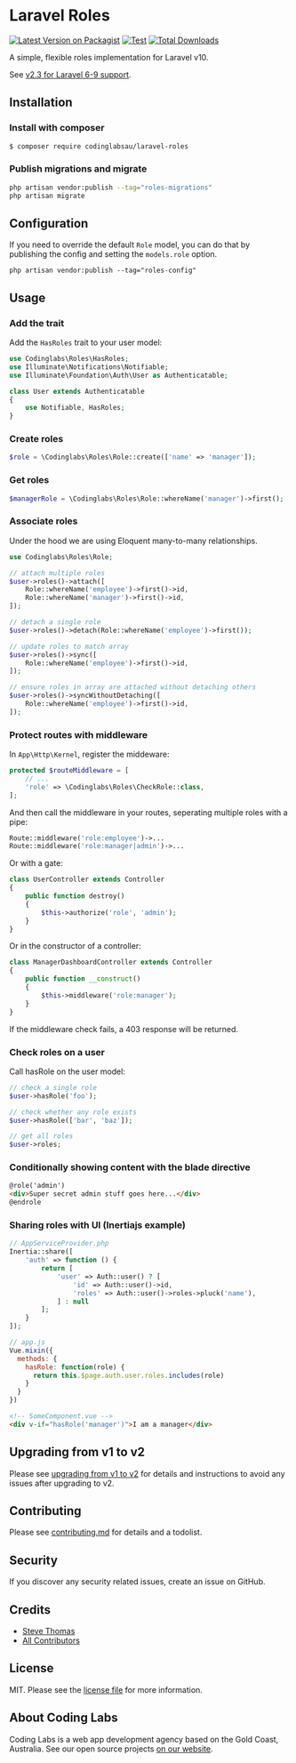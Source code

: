 # Laravel Roles

[![Latest Version on Packagist](https://img.shields.io/packagist/v/codinglabsau/laravel-roles.svg?style=flat-square)](https://packagist.org/packages/codinglabsau/laravel-roles)
[![Test](https://github.com/codinglabsau/laravel-roles/actions/workflows/run-tests.yml/badge.svg)](https://github.com/codinglabsau/laravel-roles/actions/workflows/run-tests.yml)
[![Total Downloads](https://img.shields.io/packagist/dt/codinglabsau/laravel-roles.svg?style=flat-square)](https://packagist.org/packages/codinglabsau/laravel-roles)

A simple, flexible roles implementation for Laravel v10. 

See [v2.3 for Laravel 6-9 support](https://github.com/codinglabsau/laravel-roles/releases/tag/v2.3.0).

## Installation
### Install with composer
```bash
$ composer require codinglabsau/laravel-roles
```

### Publish migrations and migrate
```bash
php artisan vendor:publish --tag="roles-migrations"
php artisan migrate
```

## Configuration
If you need to override the default `Role` model, you can do that by publishing the config and setting the `models.role` option.
```
php artisan vendor:publish --tag="roles-config"
```

## Usage
### Add the trait
Add the `HasRoles` trait to your user model:

```php
use Codinglabs\Roles\HasRoles;
use Illuminate\Notifications\Notifiable;
use Illuminate\Foundation\Auth\User as Authenticatable;

class User extends Authenticatable
{
    use Notifiable, HasRoles;
}
```

### Create roles
```php
$role = \Codinglabs\Roles\Role::create(['name' => 'manager']);
```

### Get roles
```php
$managerRole = \Codinglabs\Roles\Role::whereName('manager')->first();
```

### Associate roles
Under the hood we are using Eloquent many-to-many relationships.
```php
use Codinglabs\Roles\Role;

// attach multiple roles
$user->roles()->attach([
    Role::whereName('employee')->first()->id,
    Role::whereName('manager')->first()->id,
]);

// detach a single role
$user->roles()->detach(Role::whereName('employee')->first());

// update roles to match array
$user->roles()->sync([
    Role::whereName('employee')->first()->id,
]);

// ensure roles in array are attached without detaching others
$user->roles()->syncWithoutDetaching([
    Role::whereName('employee')->first()->id,
]);
```

### Protect routes with middleware
In `App\Http\Kernel`, register the middeware: 
```php
protected $routeMiddleware = [
    // ...
    'role' => \Codinglabs\Roles\CheckRole::class,
];
```

And then call the middleware in your routes, seperating multiple roles with a pipe:
```php
Route::middleware('role:employee')->...
Route::middleware('role:manager|admin')->...
```

Or with a gate:
```php
class UserController extends Controller
{
    public function destroy()
    {
        $this->authorize('role', 'admin');
    }
}
```

Or in the constructor of a controller:
```php
class ManagerDashboardController extends Controller
{
    public function __construct()
    {
        $this->middleware('role:manager');
    }
}
```

If the middleware check fails, a 403 response will be returned.

### Check roles on a user
Call hasRole on the user model:
```php
// check a single role
$user->hasRole('foo');

// check whether any role exists
$user->hasRole(['bar', 'baz']);

// get all roles
$user->roles;
```

### Conditionally showing content with the blade directive
```html
@role('admin')
<div>Super secret admin stuff goes here...</div>
@endrole
```

### Sharing roles with UI (Inertiajs example)
```php
// AppServiceProvider.php
Inertia::share([
    'auth' => function () {
        return [
            'user' => Auth::user() ? [
                'id' => Auth::user()->id,
                'roles' => Auth::user()->roles->pluck('name'),
            ] : null
        ];
    }
]);
```
```javascript
// app.js
Vue.mixin({
  methods: {
    hasRole: function(role) {
      return this.$page.auth.user.roles.includes(role)
    }
  }
})
```
```html
<!-- SomeComponent.vue -->
<div v-if="hasRole('manager')">I am a manager</div>
```

## Upgrading from v1 to v2
Please see [upgrading from v1 to v2](UPGRADING.md) for details and instructions to avoid any issues after upgrading to v2.

## Contributing
Please see [contributing.md](contributing.md) for details and a todolist.

## Security
If you discover any security related issues, create an issue on GitHub.

## Credits
- [Steve Thomas](https://github.com/stevethomas)
- [All Contributors](../../contributors)

## License
MIT. Please see the [license file](LICENSE.md) for more information.

## About Coding Labs
Coding Labs is a web app development agency based on the Gold Coast, Australia. See our open source projects [on our website](https://codinglabs.com.au/open-source).
